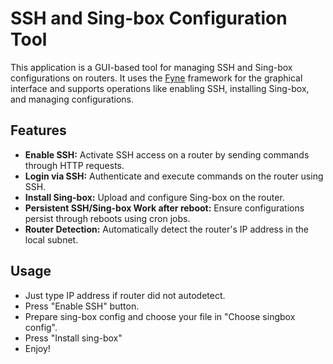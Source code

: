 # SSH and Sing-box Configuration Tool

This application is a GUI-based tool for managing SSH and Sing-box configurations on routers. It uses the [Fyne](https://fyne.io/) framework for the graphical interface and supports operations like enabling SSH, installing Sing-box, and managing configurations.

## Features

- **Enable SSH:** Activate SSH access on a router by sending commands through HTTP requests.
- **Login via SSH:** Authenticate and execute commands on the router using SSH.
- **Install Sing-box:** Upload and configure Sing-box on the router.
- **Persistent SSH/Sing-box Work after reboot:** Ensure configurations persist through reboots using cron jobs.
- **Router Detection:** Automatically detect the router's IP address in the local subnet.

## Usage

- Just type IP address if router did not autodetect.
- Press "Enable SSH" button.
- Prepare sing-box config and choose your file in "Choose singbox config".
- Press "Install sing-box" 
- Enjoy!

